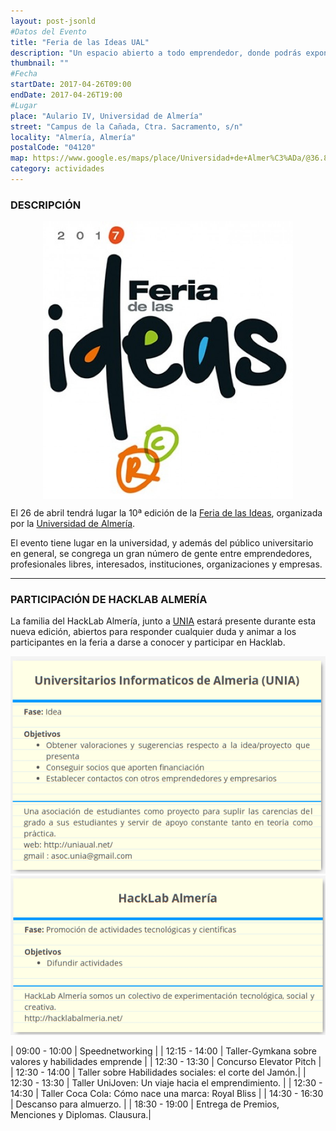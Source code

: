 ```yaml
---
layout: post-jsonld
#Datos del Evento
title: "Feria de las Ideas UAL"
description: "Un espacio abierto a todo emprendedor, donde podrás exponer tus proyectos e ideas"
thumbnail: ""
#Fecha
startDate: 2017-04-26T09:00
endDate: 2017-04-26T19:00
#Lugar
place: "Aulario IV, Universidad de Almería"
street: "Campus de la Cañada, Ctra. Sacramento, s/n"
locality: "Almería, Almería"
postalCode: "04120"
map: https://www.google.es/maps/place/Universidad+de+Almer%C3%ADa/@36.8296051,-2.4088215,17z
category: actividades
---
```


### DESCRIPCIÓN




<img style="display: block; margin: auto;" src="/recursos/2017-04-26/feria-ideas-ual-2017.jpg" width="400" alt="Feria de las ideas 2017" />

El 26 de abril tendrá lugar la 10ª edición de la [Feria de las Ideas][1], organizada por la [Universidad de Almería](http://www.ual.es/).

El evento tiene lugar en la universidad, y además del público universitario en general, se congrega un gran 
número de gente entre emprendedores, profesionales libres, interesados, instituciones, organizaciones y empresas.

---

### PARTICIPACIÓN DE HACKLAB ALMERÍA

La familia del HackLab Almería, junto a [UNIA](http://asociacion-unia.es/) estará presente durante esta nueva edición, abiertos para responder cualquier duda y animar a los participantes en la feria a darse a conocer y participar en Hacklab.

<img src="/recursos/2016-04-27/UNIA.png"  alt="UNIA" />
<img src="/recursos/2016-04-27/HackLabAlmeria.png" alt="HackLab Almería" />

| 09:00 - 10:00 | Speednetworking |
| 12:15 - 14:00 | Taller-Gymkana sobre valores y habilidades emprende |
| 12:30 - 13:30 | Concurso Elevator Pitch |
| 12:30 - 14:00 | Taller sobre Habilidades sociales: el corte del Jamón.|
| 12:30 - 13:30 | Taller UniJoven: Un viaje hacia el emprendimiento. |
| 12:30 - 14:30 | Taller Coca Cola: Cómo nace una marca: Royal Bliss |
| 14:30 - 16:30 | Descanso para almuerzo. |
| 18:30 - 19:00 | Entrega de Premios, Menciones y Diplomas. Clausura.|

[1]: http://feriadelasideas.es/
